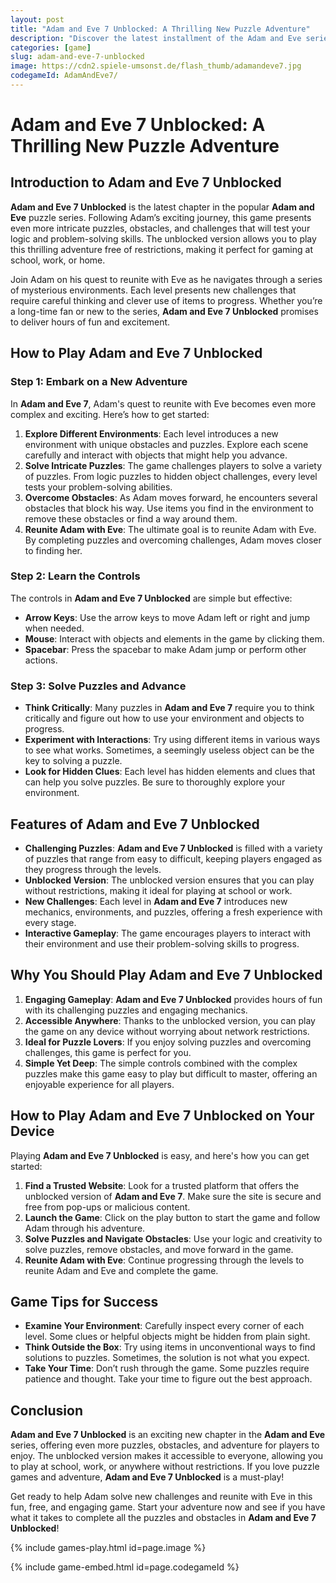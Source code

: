 ```yaml
---
layout: post
title: "Adam and Eve 7 Unblocked: A Thrilling New Puzzle Adventure"
description: "Discover the latest installment of the Adam and Eve series with Adam and Eve 7 Unblocked. Solve exciting puzzles and help Adam navigate through new challenges in this unblocked version."
categories: [game]
slug: adam-and-eve-7-unblocked
image: https://cdn2.spiele-umsonst.de/flash_thumb/adamandeve7.jpg
codegameId: AdamAndEve7/
---
```


# Adam and Eve 7 Unblocked: A Thrilling New Puzzle Adventure

## Introduction to Adam and Eve 7 Unblocked

**Adam and Eve 7 Unblocked** is the latest chapter in the popular **Adam and Eve** puzzle series. Following Adam’s exciting journey, this game presents even more intricate puzzles, obstacles, and challenges that will test your logic and problem-solving skills. The unblocked version allows you to play this thrilling adventure free of restrictions, making it perfect for gaming at school, work, or home.

Join Adam on his quest to reunite with Eve as he navigates through a series of mysterious environments. Each level presents new challenges that require careful thinking and clever use of items to progress. Whether you’re a long-time fan or new to the series, **Adam and Eve 7 Unblocked** promises to deliver hours of fun and excitement.

## How to Play Adam and Eve 7 Unblocked

### Step 1: Embark on a New Adventure

In **Adam and Eve 7**, Adam's quest to reunite with Eve becomes even more complex and exciting. Here’s how to get started:

1. **Explore Different Environments**: Each level introduces a new environment with unique obstacles and puzzles. Explore each scene carefully and interact with objects that might help you advance.
2. **Solve Intricate Puzzles**: The game challenges players to solve a variety of puzzles. From logic puzzles to hidden object challenges, every level tests your problem-solving abilities.
3. **Overcome Obstacles**: As Adam moves forward, he encounters several obstacles that block his way. Use items you find in the environment to remove these obstacles or find a way around them.
4. **Reunite Adam with Eve**: The ultimate goal is to reunite Adam with Eve. By completing puzzles and overcoming challenges, Adam moves closer to finding her.

### Step 2: Learn the Controls

The controls in **Adam and Eve 7 Unblocked** are simple but effective:

- **Arrow Keys**: Use the arrow keys to move Adam left or right and jump when needed.
- **Mouse**: Interact with objects and elements in the game by clicking them.
- **Spacebar**: Press the spacebar to make Adam jump or perform other actions.

### Step 3: Solve Puzzles and Advance

- **Think Critically**: Many puzzles in **Adam and Eve 7** require you to think critically and figure out how to use your environment and objects to progress.
- **Experiment with Interactions**: Try using different items in various ways to see what works. Sometimes, a seemingly useless object can be the key to solving a puzzle.
- **Look for Hidden Clues**: Each level has hidden elements and clues that can help you solve puzzles. Be sure to thoroughly explore your environment.

## Features of Adam and Eve 7 Unblocked

- **Challenging Puzzles**: **Adam and Eve 7 Unblocked** is filled with a variety of puzzles that range from easy to difficult, keeping players engaged as they progress through the levels.
- **Unblocked Version**: The unblocked version ensures that you can play without restrictions, making it ideal for playing at school or work.
- **New Challenges**: Each level in **Adam and Eve 7** introduces new mechanics, environments, and puzzles, offering a fresh experience with every stage.
- **Interactive Gameplay**: The game encourages players to interact with their environment and use their problem-solving skills to progress.

## Why You Should Play Adam and Eve 7 Unblocked

1. **Engaging Gameplay**: **Adam and Eve 7 Unblocked** provides hours of fun with its challenging puzzles and engaging mechanics.
2. **Accessible Anywhere**: Thanks to the unblocked version, you can play the game on any device without worrying about network restrictions.
3. **Ideal for Puzzle Lovers**: If you enjoy solving puzzles and overcoming challenges, this game is perfect for you.
4. **Simple Yet Deep**: The simple controls combined with the complex puzzles make this game easy to play but difficult to master, offering an enjoyable experience for all players.

## How to Play Adam and Eve 7 Unblocked on Your Device

Playing **Adam and Eve 7 Unblocked** is easy, and here's how you can get started:

1. **Find a Trusted Website**: Look for a trusted platform that offers the unblocked version of **Adam and Eve 7**. Make sure the site is secure and free from pop-ups or malicious content.
2. **Launch the Game**: Click on the play button to start the game and follow Adam through his adventure.
3. **Solve Puzzles and Navigate Obstacles**: Use your logic and creativity to solve puzzles, remove obstacles, and move forward in the game.
4. **Reunite Adam with Eve**: Continue progressing through the levels to reunite Adam and Eve and complete the game.

## Game Tips for Success

- **Examine Your Environment**: Carefully inspect every corner of each level. Some clues or helpful objects might be hidden from plain sight.
- **Think Outside the Box**: Try using items in unconventional ways to find solutions to puzzles. Sometimes, the solution is not what you expect.
- **Take Your Time**: Don’t rush through the game. Some puzzles require patience and thought. Take your time to figure out the best approach.

## Conclusion

**Adam and Eve 7 Unblocked** is an exciting new chapter in the **Adam and Eve** series, offering even more puzzles, obstacles, and adventure for players to enjoy. The unblocked version makes it accessible to everyone, allowing you to play at school, work, or anywhere without restrictions. If you love puzzle games and adventure, **Adam and Eve 7 Unblocked** is a must-play!

Get ready to help Adam solve new challenges and reunite with Eve in this fun, free, and engaging game. Start your adventure now and see if you have what it takes to complete all the puzzles and obstacles in **Adam and Eve 7 Unblocked**!

{% include games-play.html id=page.image %}

{% include game-embed.html id=page.codegameId %}
